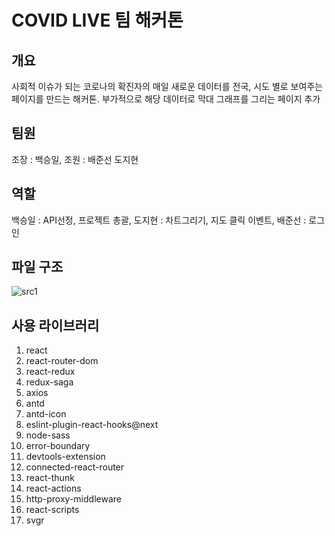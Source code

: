 # COVID LIVE 팀 해커톤

## 개요
사회적 이슈가 되는 코로나의 확진자의 매일 새로운 데이터를 전국, 시도 별로 보여주는 페이지를 만드는 해커톤. 부가적으로 해당 데이터로 막대 그래프를 그리는 페이지 추가

## 팀원
  조장 : 백승일,
  조원 : 배준선 도지현
  
## 역할
  백승일 : API선정, 프로젝트 총괄,
  도지현 : 차트그리기, 지도 클릭 이벤트,
  배준선 : 로그인
  
## 파일 구조
![src1](https://user-images.githubusercontent.com/54830773/90244426-b5bab300-de6b-11ea-82cf-6cacde5309c7.png)


## 사용 라이브러리
1. react
2. react-router-dom
3. react-redux
4. redux-saga
5. axios
6. antd
7. antd-icon
8. eslint-plugin-react-hooks@next
9. node-sass
10. error-boundary
11. devtools-extension
12. connected-react-router
13. react-thunk
14. react-actions
15. http-proxy-middleware
16. react-scripts
17. svgr
